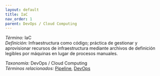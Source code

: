 ```yaml
---
layout: default
title: IaC
nav_order: 1
parent: DevOps / Cloud Computing
---
```


*Término:* IaC  
*Definición:* Infraestructura como código; práctica de gestionar y aprovisionar recursos de infraestructura mediante archivos de definición legibles por máquinas en lugar de procesos manuales.

*Taxonomía:* DevOps / Cloud Computing  
*Términos relacionados:* [Pipeline](https://maleniski.github.io/diccionario-angl-tec-mx/docs/alfabeticamente/P/pipeline/), [DevOps](https://maleniski.github.io/diccionario-angl-tec-mx/docs/alfabeticamente/D/devops/)
